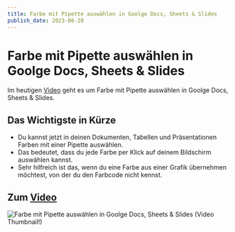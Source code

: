 ```yaml
---
title: Farbe mit Pipette auswählen in Goolge Docs, Sheets & Slides
publish_date: 2023-06-20
---
```


# Farbe mit Pipette auswählen in Goolge Docs, Sheets & Slides

Im heutigen [Video](https://youtu.be/OvNS4BliRbQ) geht es um Farbe mit Pipette auswählen in Goolge Docs, Sheets & Slides. 

## Das Wichtigste in Kürze

- Du kannst jetzt in deinen Dokumenten, Tabellen und Präsentationen Farben mit einer Pipette auswählen.
- Das bedeutet, dass du jede Farbe per Klick auf deinem Bildschirm auswählen kannst.
- Sehr hilfreich ist das, wenn du eine Farbe aus einer Grafik übernehmen möchtest, von der du den Farbcode nicht kennst.

## Zum [Video](https://youtu.be/OvNS4BliRbQ)

![Farbe mit Pipette auswählen in Goolge Docs, Sheets & Slides (Video Thumbnail!)](../thumbnails/Fertig475.jpg "Farbe mit Pipette auswählen in Goolge Docs, Sheets & Slides (Video Thumbnail!)")
